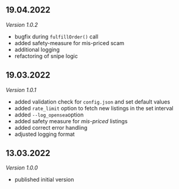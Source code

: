## 19.04.2022
*Version 1.0.2*
- bugfix during `fulfillOrder()` call
- added safety-measure for mis-priced scam
- additional logging
- refactoring of snipe logic


## 19.03.2022
*Version 1.0.1*
- added validation check for `config.json` and set default values
- added `rate_limit` option to fetch new listings in the set interval
- added `--log_opensea`option
- added safety measure for _mis-priced_ listings
- added correct error handling
- adjusted logging format


## 13.03.2022
*Version 1.0.0*
- published initial version

